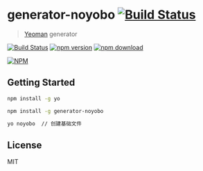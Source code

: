 # generator-noyobo [![Build Status](https://secure.travis-ci.org/noyobo/generator-noyobo.png?branch=master)](https://travis-ci.org/noyobo/generator-noyobo)

> [Yeoman](http://yeoman.io) generator

[![Build Status](https://secure.travis-ci.org/noyobo/generator-noyobo.png?branch=master)](https://travis-ci.org/noyobo/generator-noyobo)
[![npm version](http://img.shields.io/npm/v/lrc-parse.svg)](https://www.npmjs.org/package/generator-noyobo)
[![npm download](http://img.shields.io/npm/dm/lrc-parse.svg)](https://www.npmjs.org/package/generator-noyobo)

[![NPM](https://nodei.co/npm/lrc-parse.png?downloads=true&downloadRank=true&stars=true)](https://nodei.co/npm/generator-noyobo/)


## Getting Started

```bash
npm install -g yo
```

```bash
npm install -g generator-noyobo
```

```bash
yo noyobo  // 创建基础文件
```


## License

MIT
